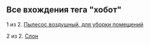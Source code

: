 ## Все вхождения тега "хобот"


1 из 2. [Пылесос воздушный, для уборки помещений](./2020-07-06_vacuum.md)

2 из 2. [Слон](./2020-07-06_elephant.md)
